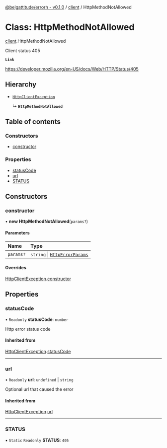 [@belgattitude/errorh - v0.1.0](../README.md) / [client](../modules/client.md) / HttpMethodNotAllowed

# Class: HttpMethodNotAllowed

[client](../modules/client.md).HttpMethodNotAllowed

Client status 405

**`Link`**

https://developer.mozilla.org/en-US/docs/Web/HTTP/Status/405

## Hierarchy

- [`HttpClientException`](base.HttpClientException.md)

  ↳ **`HttpMethodNotAllowed`**

## Table of contents

### Constructors

- [constructor](client.HttpMethodNotAllowed.md#constructor)

### Properties

- [statusCode](client.HttpMethodNotAllowed.md#statuscode)
- [url](client.HttpMethodNotAllowed.md#url)
- [STATUS](client.HttpMethodNotAllowed.md#status)

## Constructors

### constructor

• **new HttpMethodNotAllowed**(`params?`)

#### Parameters

| Name      | Type                                                                 |
| :-------- | :------------------------------------------------------------------- |
| `params?` | `string` \| [`HttpErrorParams`](../modules/types.md#httperrorparams) |

#### Overrides

[HttpClientException](base.HttpClientException.md).[constructor](base.HttpClientException.md#constructor)

## Properties

### statusCode

• `Readonly` **statusCode**: `number`

Http error status code

#### Inherited from

[HttpClientException](base.HttpClientException.md).[statusCode](base.HttpClientException.md#statuscode)

---

### url

• `Readonly` **url**: `undefined` \| `string`

Optional url that caused the error

#### Inherited from

[HttpClientException](base.HttpClientException.md).[url](base.HttpClientException.md#url)

---

### STATUS

▪ `Static` `Readonly` **STATUS**: `405`
